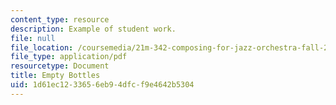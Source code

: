 ```yaml
---
content_type: resource
description: Example of student work.
file: null
file_location: /coursemedia/21m-342-composing-for-jazz-orchestra-fall-2008/1d61ec1233656eb94dfcf9e4642b5304_empty_bottles.pdf
file_type: application/pdf
resourcetype: Document
title: Empty Bottles
uid: 1d61ec12-3365-6eb9-4dfc-f9e4642b5304
---
```

